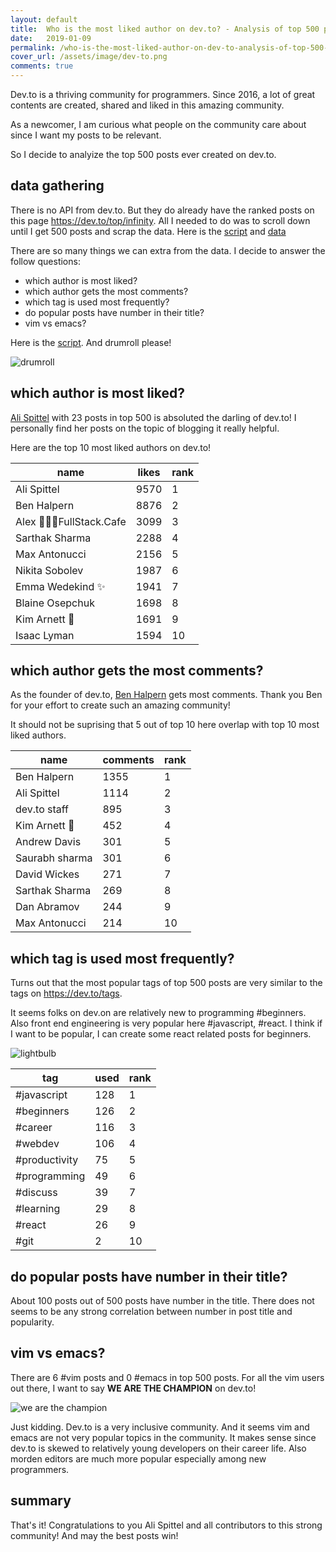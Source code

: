 ```yaml
---
layout: default
title:  Who is the most liked author on dev.to? - Analysis of top 500 posts
date:   2019-01-09
permalink: /who-is-the-most-liked-author-on-dev-to-analysis-of-top-500-posts/
cover_url: /assets/image/dev-to.png
comments: true
---
```


Dev.to is a thriving community for programmers. Since 2016, a lot of great contents are created, shared and liked in this amazing community.

As a newcomer, I am curious what people on the community care about since I want my posts to be relevant.

So I decide to analyize the top 500 posts ever created on dev.to.

## data gathering
There is no API from dev.to. But they do already have the ranked posts on this page https://dev.to/top/infinity. All I needed to do was to scroll down until I get 500 posts and scrap the data. Here is the [script](https://gist.github.com/Chun-Yang/735cd1ef320b6baf313eebdfd210f463) and [data](https://gist.github.com/Chun-Yang/c19fd8c3209212fd820831a9e816a9d7)

There are so many things we can extra from the data. I decide to answer the follow questions:
- which author is most liked?
- which author gets the most comments?
- which tag is used most frequently?
- do popular posts have number in their title?
- vim vs emacs?

Here is the [script](https://gist.github.com/Chun-Yang/6acd00cf7f9a0f1dd29393175b2c25d8). And drumroll please!

![drumroll](https://media.giphy.com/media/ogGmxeqA8L3sA/giphy.gif)

## which author is most liked?
[Ali Spittel](https://dev.to/aspittel) with 23 posts in top 500 is absoluted the darling of dev.to! I personally find her posts on the topic of blogging it really helpful.

Here are the top 10 most liked authors on dev.to!

| name  | likes | rank |
| ------------- | ------------- | ------------- |
|Ali Spittel | 9570|1|
|Ben Halpern | 8876|2|
|Alex 👨🏼‍💻FullStack.Cafe | 3099|3|
|Sarthak Sharma | 2288| 4|
|Max Antonucci | 2156| 5|
|Nikita Sobolev | 1987| 6|
|Emma Wedekind ✨ | 1941| 7|
|Blaine Osepchuk | 1698| 8|
|Kim Arnett  | 1691|9|
|Isaac Lyman | 1594|10|

## which author gets the most comments?
As the founder of dev.to, [Ben Halpern](https://dev.to/ben) gets most comments. Thank you Ben for your effort to create such an amazing community! 

It should not be suprising that 5 out of top 10 here overlap with top 10 most liked authors.

| name  | comments | rank |
| ------------- | ------------- | ------------- |
|Ben Halpern|1355|1|
|Ali Spittel|1114|2|
|dev.to staff|895|3|
|Kim Arnett |452|4|
|Andrew Davis|301|5|
|Saurabh sharma|301|6|
|David Wickes|271|7|
|Sarthak Sharma|269|8|
|Dan Abramov|244|9|
|Max Antonucci|214|10|

## which tag is used most frequently?
Turns out that the most popular tags of top 500 posts are very similar to the tags on https://dev.to/tags.

It seems folks on dev.on are relatively new to programming #beginners. Also front end engineering is very popular here #javascript, #react. I think if I want to be popular, I can create some react related posts for beginners.

![lightbulb](https://media.giphy.com/media/MJW59l6PiMfew/giphy.gif)

| tag  | used | rank |
| ------------- | ------------- | ------------- |
|#javascript| 128|1|
|#beginners| 126|2|
|#career| 116|3|
|#webdev| 106|4|
|#productivity| 75|5|
|#programming| 49|6|
|#discuss| 39|7|
|#learning| 29|8|
|#react| 26|9|
|#git| 2|10|

## do popular posts have number in their title?
About 100 posts out of 500 posts have number in the title. There does not seems to be any strong correlation between number in post title and popularity.

## vim vs emacs?
There are 6 #vim posts and 0 #emacs in top 500 posts. For all the vim users out there, I want to say __WE ARE THE CHAMPION__ on dev.to!

![we are the champion](https://media.giphy.com/media/3o7TKC2QtRON2JhUfS/giphy.gif)

Just kidding. Dev.to is a very inclusive community. And it seems vim and emacs are not very popular topics in the community. It makes sense since dev.to is skewed to relatively young developers on their career life. Also morden editors are much more popular especially among new programmers.

## summary
That's it! Congratulations to you Ali Spittel and all contributors to this strong community! And may the best posts win!
